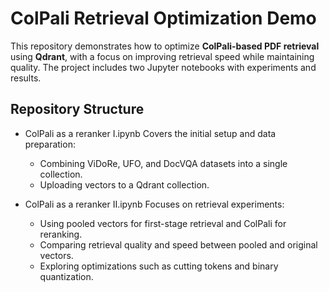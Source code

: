 # ColPali Retrieval Optimization Demo

This repository demonstrates how to optimize **ColPali-based PDF retrieval** using **Qdrant**, with a focus on improving retrieval speed while maintaining quality. The project includes two Jupyter notebooks with experiments and results.

## Repository Structure


- ColPali as a reranker I.ipynb
  Covers the initial setup and data preparation:
  - Combining ViDoRe, UFO, and DocVQA datasets into a single collection.
  - Uploading vectors to a Qdrant collection.

- ColPali as a reranker II.ipynb
  Focuses on retrieval experiments:
  - Using pooled vectors for first-stage retrieval and ColPali for reranking.
  - Comparing retrieval quality and speed between pooled and original vectors.
  - Exploring optimizations such as cutting <pad> tokens and binary quantization.
